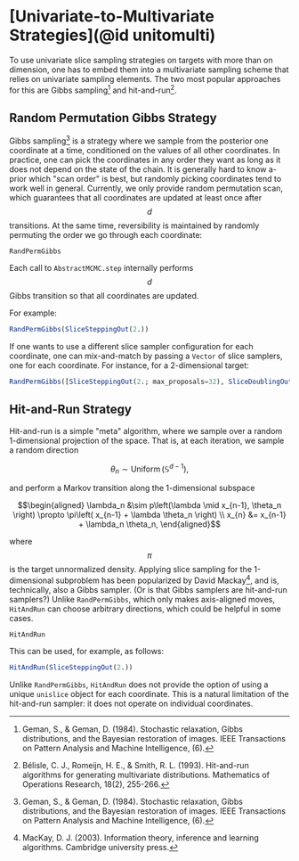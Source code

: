 
# [Univariate-to-Multivariate Strategies](@id unitomulti)
To use univariate slice sampling strategies on targets with more than on dimension, one has to embed them into a multivariate sampling scheme that relies on univariate sampling elements.
The two most popular approaches for this are Gibbs sampling[^GG1984] and hit-and-run[^BRS1993].

## Random Permutation Gibbs Strategy
Gibbs sampling[^GG1984] is a strategy where we sample from the posterior one coordinate at a time, conditioned on the values of all other coordinates.
In practice, one can pick the coordinates in any order they want as long as it does not depend on the state of the chain.
It is generally hard to know a-prior which "scan order" is best, but randomly picking coordinates tend to work well in general.
Currently, we only provide random permutation scan, which guarantees that all coordinates are updated at least once after $$d$$ transitions.
At the same time, reversibility is maintained by randomly permuting the order we go through each coordinate:
```@docs
RandPermGibbs
```
Each call to `AbstractMCMC.step` internally performs $$d$$ Gibbs transition so that all coordinates are updated.

For example:
```julia
RandPermGibbs(SliceSteppingOut(2.))
```

If one wants to use a different slice sampler configuration for each coordinate, one can mix-and-match by passing a `Vector` of slice samplers, one for each coordinate.
For instance, for a 2-dimensional target:
```julia
RandPermGibbs([SliceSteppingOut(2.; max_proposals=32), SliceDoublingOut(2.),])
```

## Hit-and-Run Strategy
Hit-and-run is a simple "meta" algorithm, where we sample over a random 1-dimensional projection of the space.
That is, at each iteration, we sample a random direction
```math
    \theta_n \sim \operatorname{Uniform}(\mathbb{S}^{d-1}),
```
and perform a Markov transition along the 1-dimensional subspace
```math
\begin{aligned}
    \lambda_n &\sim p\left(\lambda \mid x_{n-1}, \theta_n \right) \propto \pi\left( x_{n-1} + \lambda \theta_n \right) \\
    x_{n} &= x_{n-1} + \lambda_n \theta_n,
\end{aligned}
```
where $$\pi$$ is the target unnormalized density.
Applying slice sampling for the 1-dimensional subproblem has been popularized by David Mackay[^M2003], and is, technically, also a Gibbs sampler. 
(Or is that Gibbs samplers are hit-and-run samplers?)
Unlike `RandPermGibbs`, which only makes axis-aligned moves, `HitAndRun` can choose arbitrary directions, which could be helpful in some cases.

```@docs
HitAndRun
```

This can be used, for example, as follows:

```julia
HitAndRun(SliceSteppingOut(2.))
```
Unlike `RandPermGibbs`, `HitAndRun` does not provide the option of using a unique `unislice` object for each coordinate.
This is a natural limitation of the hit-and-run sampler: it does not operate on individual coordinates.

[^GG1984]: Geman, S., & Geman, D. (1984). Stochastic relaxation, Gibbs distributions, and the Bayesian restoration of images. IEEE Transactions on Pattern Analysis and Machine Intelligence, (6).
[^BRS1993]: Bélisle, C. J., Romeijn, H. E., & Smith, R. L. (1993). Hit-and-run algorithms for generating multivariate distributions. Mathematics of Operations Research, 18(2), 255-266.
[^M2003]: MacKay, D. J. (2003). Information theory, inference and learning algorithms. Cambridge university press.
